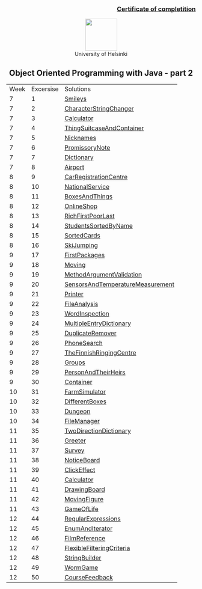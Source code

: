 [<h3><p align="right">Certificate of completition</h3>](https://github.com/RomuCampu/MOOC.fi_Part-2/blob/master/Mooc.fi.part-2/Certificate/document.pdf)</p>

<p align="center">
    <a href="http://moocfi.github.io/courses/2013/programming-part-2/">
        <img height=85 src="http://moocfi.github.io/img/logo.png">
    </a>
    <br>       University of Helsinki
    <br><h2 align="center">Object Oriented Programming with Java - part 2</h2></p>
</p>
</p>

 |             |                      |                         |
 |-------------|----------------------|-------------------------|
 |   Week      |      Excersise       |       Solutions         |
 |        7    |         1            |  [Smileys](https://github.com/RomuCampu/MOOC.fi_Part-2/tree/master/Mooc.fi.part-2/week7-week7_01.Smileys)                  |
| 7 | 2 | [CharacterStringChanger](https://github.com/RomuCampu/MOOC.fi_Part-2/tree/master/Mooc.fi.part-2/week7-week7_02.CharacterStringChanger) | 
| 7 | 3 | [Calculator](https://github.com/RomuCampu/MOOC.fi_Part-2/tree/master/Mooc.fi.part-2/week7-week7_03.Calculator) |
| 7 | 4 | [ThingSuitcaseAndContainer](https://github.com/RomuCampu/MOOC.fi_Part-2/tree/master/Mooc.fi.part-2/week7-week7_04.ThingSuitcaseAndContainer) |
| 7 | 5 | [Nicknames](https://github.com/RomuCampu/MOOC.fi_Part-2/tree/master/Mooc.fi.part-2/week7-week7_05.Nicknames) |
| 7 | 6 | [PromissoryNote](https://github.com/RomuCampu/MOOC.fi_Part-2/tree/master/Mooc.fi.part-2/week7-week7_06.PromissoryNote) |
| 7 | 7 | [Dictionary](https://github.com/RomuCampu/MOOC.fi_Part-2/tree/master/Mooc.fi.part-2/week7-week7_07.Dictionary) |
| 7 | 8 | [Airport](https://github.com/RomuCampu/MOOC.fi_Part-2/tree/master/Mooc.fi.part-2/week7-week7_08.Airport) |
| 8 | 9 | [CarRegistrationCentre](https://github.com/RomuCampu/MOOC.fi_Part-2/tree/master/Mooc.fi.part-2/week8-week8_09.CarRegistrationCentre) |
| 8 | 10 | [NationalService](https://github.com/RomuCampu/MOOC.fi_Part-2/tree/master/Mooc.fi.part-2/week8-week8_10.NationalService) |
| 8 | 11 | [BoxesAndThings](https://github.com/RomuCampu/MOOC.fi_Part-2/tree/master/Mooc.fi.part-2/week8-week8_11.BoxesAndThings) |
| 8 | 12 | [OnlineShop](https://github.com/RomuCampu/MOOC.fi_Part-2/tree/master/Mooc.fi.part-2/week8-week8_12.OnlineShop) |
| 8 | 13 | [RichFirstPoorLast](https://github.com/RomuCampu/MOOC.fi_Part-2/tree/master/Mooc.fi.part-2/week8-week8_13.RichFirstPoorLast) |
| 8 | 14 | [StudentsSortedByName](https://github.com/RomuCampu/MOOC.fi_Part-2/tree/master/Mooc.fi.part-2/week8-week8_14.StudentsSortedByName) |
| 8 | 15 | [SortedCards](https://github.com/RomuCampu/MOOC.fi_Part-2/tree/master/Mooc.fi.part-2/week8-week8_15.SortedCards) |
| 8 | 16 | [SkiJumping](https://github.com/RomuCampu/MOOC.fi_Part-2/tree/master/Mooc.fi.part-2/week8-week8_16.SkiJumping) |
| 9 | 17 | [FirstPackages](https://github.com/RomuCampu/MOOC.fi_Part-2/tree/master/Mooc.fi.part-2/week9-week9_17.FirstPackages) |
| 9 | 18 | [Moving](https://github.com/RomuCampu/MOOC.fi_Part-2/tree/master/Mooc.fi.part-2/week9-week9_18.Moving) |
| 9 | 19 | [MethodArgumentValidation](https://github.com/RomuCampu/MOOC.fi_Part-2/tree/master/Mooc.fi.part-2/week9-week9_19.MethodArgumentValidation) |
| 9 | 20 | [SensorsAndTemperatureMeasurement](https://github.com/RomuCampu/MOOC.fi_Part-2/tree/master/Mooc.fi.part-2/week9-week9_20.SensorsAndTemperatureMeasurement) |
| 9 | 21 | [Printer](https://github.com/RomuCampu/MOOC.fi_Part-2/tree/master/Mooc.fi.part-2/week9-week9_21.Printer) |
| 9 | 22 | [FileAnalysis](https://github.com/RomuCampu/MOOC.fi_Part-2/tree/master/Mooc.fi.part-2/week9-week9_22.FileAnalysis) |
| 9 | 23 | [WordInspection](https://github.com/RomuCampu/MOOC.fi_Part-2/tree/master/Mooc.fi.part-2/week9-week9_23.WordInspection) |
| 9 | 24 | [MultipleEntryDictionary](https://github.com/RomuCampu/MOOC.fi_Part-2/tree/master/Mooc.fi.part-2/week11-week11_38.NoticeBoard) |
| 9 | 25 | [DuplicateRemover](https://github.com/RomuCampu/MOOC.fi_Part-2/tree/master/Mooc.fi.part-2/week9-week9_25.DuplicateRemover) |
| 9 | 26 | [PhoneSearch](https://github.com/RomuCampu/MOOC.fi_Part-2/tree/master/Mooc.fi.part-2/week9-week9_26.PhoneSearch) |
| 9 | 27 | [TheFinnishRingingCentre](https://github.com/RomuCampu/MOOC.fi_Part-2/tree/master/Mooc.fi.part-2/week10-week10_27.TheFinnishRingingCentre) |
| 9 | 28 | [Groups](https://github.com/RomuCampu/MOOC.fi_Part-2/tree/master/Mooc.fi.part-2/week10-week10_28.Groups) |
| 9 | 29 | [PersonAndTheirHeirs](https://github.com/RomuCampu/MOOC.fi_Part-2/tree/master/Mooc.fi.part-2/week10-week10_29.PersonAndTheirHeirs) |
| 9 | 30 | [Container](https://github.com/RomuCampu/MOOC.fi_Part-2/tree/master/Mooc.fi.part-2/week10-week10_30.Container) |
| 10 | 31 | [FarmSimulator](https://github.com/RomuCampu/MOOC.fi_Part-2/tree/master/Mooc.fi.part-2/week10-week10_31.FarmSimulator) |
| 10 | 32 | [DifferentBoxes]() |
| 10 | 33 | [Dungeon]() |
| 10 | 34 | [FileManager](https://github.com/RomuCampu/MOOC.fi_Part-2/tree/master/Mooc.fi.part-2/week11-week11_34.FileManager) |
| 11 | 35 | [TwoDirectionDictionary](https://github.com/RomuCampu/MOOC.fi_Part-2/tree/master/Mooc.fi.part-2/week11-week11_35.TwoDirectionDictionary) |
| 11 | 36 | [Greeter](https://github.com/RomuCampu/MOOC.fi_Part-2/tree/master/Mooc.fi.part-2/week11-week11_36.Greeter) |
| 11 | 37 | [Survey](https://github.com/RomuCampu/MOOC.fi_Part-2/tree/master/Mooc.fi.part-2/week11-week11_37.Survey) |
| 11 | 38 | [NoticeBoard](https://github.com/RomuCampu/MOOC.fi_Part-2/tree/master/week11-week11_38.NoticeBoard) |
| 11 | 39 | [ClickEffect](https://github.com/RomuCampu/MOOC.fi_Part-2/tree/master/Mooc.fi.part-2/week11-week11_39.ClickEffect) |
| 11 | 40 | [Calculator](https://github.com/RomuCampu/MOOC.fi_Part-2/tree/master/Mooc.fi.part-2/week11-week11_40.Calculator) |
| 11 | 41 | [DrawingBoard](https://github.com/RomuCampu/MOOC.fi_Part-2/tree/master/Mooc.fi.part-2/week11-week11_41.DrawingBoard) 
| 11 | 42 | [MovingFigure](https://github.com/RomuCampu/MOOC.fi_Part-2/tree/master/Mooc.fi.part-2/week11-week11_42.MovingFigure) 
| 11 | 43 | [GameOfLife](https://github.com/RomuCampu/MOOC.fi_Part-2/tree/master/Mooc.fi.part-2/week11-week11_43.GameOfLife) |
| 12 | 44 | [RegularExpressions](https://github.com/RomuCampu/MOOC.fi_Part-2/tree/master/Mooc.fi.part-2/week12-week12_44.RegularExpressions) |
| 12 | 45 | [EnumAndIterator](https://github.com/RomuCampu/MOOC.fi_Part-2/tree/master/Mooc.fi.part-2/week12-week12_45.EnumAndIterator) |
| 12 | 46 | [FilmReference](https://github.com/RomuCampu/MOOC.fi_Part-2/tree/master/Mooc.fi.part-2/week12-week12_46.FilmReference) |
| 12 | 47 | [FlexibleFilteringCriteria](https://github.com/RomuCampu/MOOC.fi_Part-2/tree/master/week12-week12_47.FlexibleFilteringCriteria) |
| 12 | 48 | [StringBuilder](https://github.com/RomuCampu/MOOC.fi_Part-2/tree/master/week12-week12_48.StringBuilder) |
| 12 | 49 | [WormGame](https://github.com/RomuCampu/MOOC.fi_Part-2/tree/master/week12-week12_49.WormGame) |
| 12 | 50 | [CourseFeedback](https://github.com/RomuCampu/MOOC.fi_Part-2/tree/master/week12-week12_50.CourseFeedback) |



